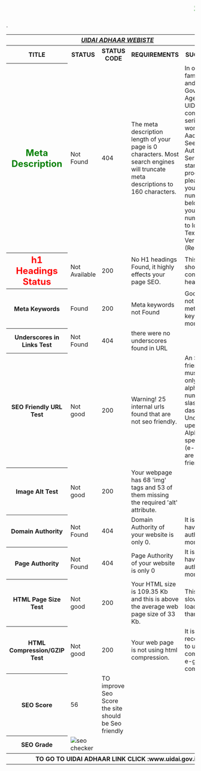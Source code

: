 <html>
<head><marquee><font color="green"><h1>SEO REPORT</h1></font></marquee></head>
<table>
<tr>
<th colspan="6"><b><u><i>UIDAI ADHAAR WEBISTE</i></u></b></th>
</tr>
<tr>
<th><b>TITLE</b></th><th><b>STATUS</b></th><th><b>STATUS CODE</b></th><th><b>REQUIREMENTS</b></th><th><b>SUGGESTION</b></th>
</tr>
<tr>
<th><font color="green" size="5">Meta Description</font></th>
<td>Not Found</td>
<td>404</td>
<td>The meta description length of your page is 0 characters. Most search engines will truncate meta descriptions to 160 characters.</td>
<td>In order to familiarise and support Government Agencies UIDAI has conducted a series of workshop on Aadhaar Seeding and Authentication Services.To start the process, please enter your Aadhaar number below. Enter your Aadhaar number: Text to Identify Text Verification (Required). 
</td>
</tr>
<tr>
<th><font color="red" size="5">h1  Headings Status</font></th>
<td>Not Available</td>
<td>200</td>
<td>No H1 headings Found, it highly effects your page SEO.</td>
<td>This page should contain h1,h2 heading tags.</td>
</tr>
<tr>
<th>Meta Keywords</th>
<td>Found</td>
<td>200</td>
<td>Meta keywords not Found</td>
<td>Google Does not accept meta keywords any more.</td>
</tr>
<tr>
<th>Underscores in Links Test</th>
<td>Not Found</td>
<td>404</td>
<td>there were no underscores found in URL</td>
</tr>
<tr>
<th>SEO Friendly URL Test</th>
<td>Not good</td>
<td>200</td>
<td>Warning! 25 internal urls found that are not seo friendly.</td>
<td>An SEO friendly url must caontain only lower alphabets, numbers, slashes(/), dash(-). Underscores, upercase Alphabets and specialchars (e-g: & ? %) are nto seo friendly.</td>
</tr>
<tr>
<th>Image Alt Test</th>
<td>Not good</td>
<td>200</td>
<td>Your webpage has 68 'img' tags and 53 of them missing the required 'alt' attribute.</td>
</tr>
<tr>
<th>Domain Authority</th>
<td>Not Found</td>
<td>404</td>
<td> Domain Authority of your website is only 0.</td>
<td>It is good to have domain authority more than 20.</td>
</tr>
<tr>
<th>Page Authority</th>
<td>Not Found</td>
<td>404</td>
<td>Page Authority of your website is only 0</td>. 
<td>It is good to have page authority more than 20.</td>
</tr>
<tr>
<th>HTML Page Size Test</th>
<td>Not good</td>
<td>200</td>
<td>Your HTML size is 109.35 Kb and this is above the average web page size of 33 Kb.</td> 
<td>This leads to a slower page loading time than average.</td>
</tr>
<tr>
<th>HTML Compression/GZIP Test</th>
<td>Not good</td>
<td>200</td>
<td>Your web page is not using html compression.</td>
<td>It is recommended to use html compression e-g: gzip compression</td>
</tr>
<tr>
<th>SEO Score</th>
<td>56</td>
<td>TO improve Seo Score the site should be Seo friendly</td>
</tr>
<tr>
<th>SEO Grade</th>
<td><img src="http://smallseotools.com/imgs/badge-bronze.png" alt="seo checker"/></td>
</tr>
<th colspan="6">TO GO TO UIDAI ADHAAR LINK CLICK :www.uidai.gov.in </th>
</table>
</html>
